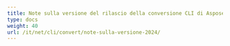```yaml
---
title: Note sulla versione del rilascio della conversione CLI di Aspose.PSD - 2024
type: docs
weight: 40
url: /it/net/cli/convert/note-sulla-versione-2024/
---
```

